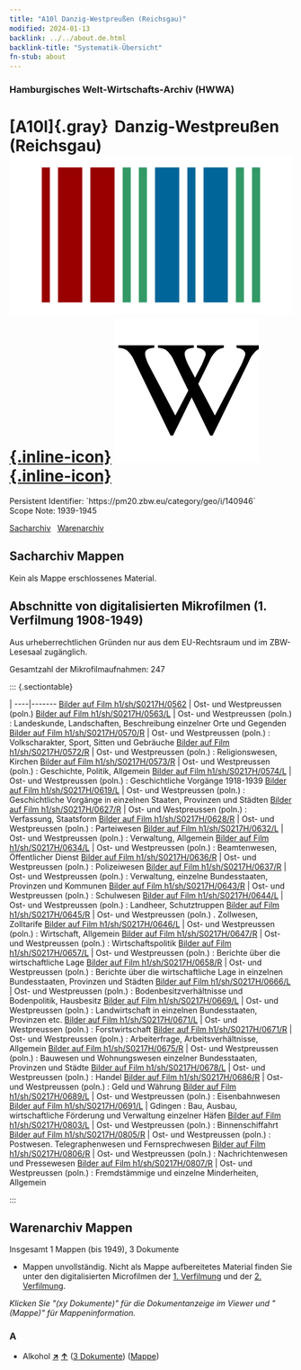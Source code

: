 ```yaml
---
title: "A10l Danzig-Westpreußen (Reichsgau)"
modified: 2024-01-13
backlink: ../../about.de.html
backlink-title: "Systematik-Übersicht"
fn-stub: about
---
```


### Hamburgisches Welt-Wirtschafts-Archiv (HWWA)

# [A10l]{.gray}&#8201; Danzig-Westpreußen (Reichsgau) &#160; [![Wikidata](/images/Wikidata-logo.svg "Wikidata"){.inline-icon}](http://www.wikidata.org/entity/Q510368) [![Wikipedia](/images/Wikipedia-W.svg "Wikipedia"){.inline-icon}](https://de.wikipedia.org/wiki/Danzig-Westpreu%C3%9Fen)

<div class="hint">Persistent Identifier: `https://pm20.zbw.eu/category/geo/i/140946`</div>

<div class="hint">
Scope Note: 1939-1945
</div>


[Sacharchiv](#sacharchiv-mappen) &#160; [Warenarchiv](#warenarchiv-mappen)





## Sacharchiv Mappen








Kein als Mappe erschlossenes Material.



<a id="filmsections" />

## Abschnitte von digitalisierten Mikrofilmen (1. Verfilmung 1908-1949)

<p>Aus urheberrechtlichen Gründen nur aus dem EU-Rechtsraum und im ZBW-Lesesaal zugänglich.</p>


<p>Gesamtzahl der Mikrofilmaufnahmen: 247</p>





::: {.sectiontable}

 | 
----|-------
<a class="btn" href="https://pm20.zbw.eu/film/h1/sh/S0217H/0562" rel="nofollow">Bilder auf Film h1/sh/S0217H/0562</a> | Ost- und Westpreussen (poln.)
<a class="btn" href="https://pm20.zbw.eu/film/h1/sh/S0217H/0563/L" rel="nofollow">Bilder auf Film h1/sh/S0217H/0563/L</a> | Ost- und Westpreussen (poln.) : Landeskunde, Landschaften, Beschreibung einzelner Orte und Gegenden
<a class="btn" href="https://pm20.zbw.eu/film/h1/sh/S0217H/0570/R" rel="nofollow">Bilder auf Film h1/sh/S0217H/0570/R</a> | Ost- und Westpreussen (poln.) : Volkscharakter, Sport, Sitten und Gebräuche
<a class="btn" href="https://pm20.zbw.eu/film/h1/sh/S0217H/0572/R" rel="nofollow">Bilder auf Film h1/sh/S0217H/0572/R</a> | Ost- und Westpreussen (poln.) : Religionswesen, Kirchen
<a class="btn" href="https://pm20.zbw.eu/film/h1/sh/S0217H/0573/R" rel="nofollow">Bilder auf Film h1/sh/S0217H/0573/R</a> | Ost- und Westpreussen (poln.) : Geschichte, Politik, Allgemein
<a class="btn" href="https://pm20.zbw.eu/film/h1/sh/S0217H/0574/L" rel="nofollow">Bilder auf Film h1/sh/S0217H/0574/L</a> | Ost- und Westpreussen (poln.) : Geschichtliche Vorgänge 1918-1939
<a class="btn" href="https://pm20.zbw.eu/film/h1/sh/S0217H/0619/L" rel="nofollow">Bilder auf Film h1/sh/S0217H/0619/L</a> | Ost- und Westpreussen (poln.) : Geschichtliche Vorgänge in einzelnen Staaten, Provinzen und Städten
<a class="btn" href="https://pm20.zbw.eu/film/h1/sh/S0217H/0627/R" rel="nofollow">Bilder auf Film h1/sh/S0217H/0627/R</a> | Ost- und Westpreussen (poln.) : Verfassung, Staatsform
<a class="btn" href="https://pm20.zbw.eu/film/h1/sh/S0217H/0628/R" rel="nofollow">Bilder auf Film h1/sh/S0217H/0628/R</a> | Ost- und Westpreussen (poln.) : Parteiwesen
<a class="btn" href="https://pm20.zbw.eu/film/h1/sh/S0217H/0632/L" rel="nofollow">Bilder auf Film h1/sh/S0217H/0632/L</a> | Ost- und Westpreussen (poln.) : Verwaltung, Allgemein
<a class="btn" href="https://pm20.zbw.eu/film/h1/sh/S0217H/0634/L" rel="nofollow">Bilder auf Film h1/sh/S0217H/0634/L</a> | Ost- und Westpreussen (poln.) : Beamtenwesen, Öffentlicher Dienst
<a class="btn" href="https://pm20.zbw.eu/film/h1/sh/S0217H/0636/R" rel="nofollow">Bilder auf Film h1/sh/S0217H/0636/R</a> | Ost- und Westpreussen (poln.) : Polizeiwesen
<a class="btn" href="https://pm20.zbw.eu/film/h1/sh/S0217H/0637/R" rel="nofollow">Bilder auf Film h1/sh/S0217H/0637/R</a> | Ost- und Westpreussen (poln.) : Verwaltung, einzelne Bundesstaaten, Provinzen und Kommunen
<a class="btn" href="https://pm20.zbw.eu/film/h1/sh/S0217H/0643/R" rel="nofollow">Bilder auf Film h1/sh/S0217H/0643/R</a> | Ost- und Westpreussen (poln.) : Schulwesen
<a class="btn" href="https://pm20.zbw.eu/film/h1/sh/S0217H/0644/L" rel="nofollow">Bilder auf Film h1/sh/S0217H/0644/L</a> | Ost- und Westpreussen (poln.) : Landheer, Schutztruppen
<a class="btn" href="https://pm20.zbw.eu/film/h1/sh/S0217H/0645/R" rel="nofollow">Bilder auf Film h1/sh/S0217H/0645/R</a> | Ost- und Westpreussen (poln.) . Zollwesen, Zolltarife
<a class="btn" href="https://pm20.zbw.eu/film/h1/sh/S0217H/0646/L" rel="nofollow">Bilder auf Film h1/sh/S0217H/0646/L</a> | Ost- und Westpreussen (poln.) : Wirtschaft, Allgemein
<a class="btn" href="https://pm20.zbw.eu/film/h1/sh/S0217H/0647/R" rel="nofollow">Bilder auf Film h1/sh/S0217H/0647/R</a> | Ost- und Westpreussen (poln.) : Wirtschaftspolitik
<a class="btn" href="https://pm20.zbw.eu/film/h1/sh/S0217H/0657/L" rel="nofollow">Bilder auf Film h1/sh/S0217H/0657/L</a> | Ost- und Westpreussen (poln.) : Berichte über die wirtschaftliche Lage
<a class="btn" href="https://pm20.zbw.eu/film/h1/sh/S0217H/0658/R" rel="nofollow">Bilder auf Film h1/sh/S0217H/0658/R</a> | Ost- und Westpreussen (poln.) : Berichte über die wirtschaftliche Lage in einzelnen Bundesstaaten, Provinzen und Städten
<a class="btn" href="https://pm20.zbw.eu/film/h1/sh/S0217H/0666/L" rel="nofollow">Bilder auf Film h1/sh/S0217H/0666/L</a> | Ost- und Westpreussen (poln.) : Bodenbesitzverhältnisse und Bodenpolitik, Hausbesitz
<a class="btn" href="https://pm20.zbw.eu/film/h1/sh/S0217H/0669/L" rel="nofollow">Bilder auf Film h1/sh/S0217H/0669/L</a> | Ost- und Westpreussen (poln.) : Landwirtschaft in einzelnen Bundesstaaten, Provinzen etc.
<a class="btn" href="https://pm20.zbw.eu/film/h1/sh/S0217H/0671/L" rel="nofollow">Bilder auf Film h1/sh/S0217H/0671/L</a> | Ost- und Westpreussen (poln.) : Forstwirtschaft
<a class="btn" href="https://pm20.zbw.eu/film/h1/sh/S0217H/0671/R" rel="nofollow">Bilder auf Film h1/sh/S0217H/0671/R</a> | Ost- und Westpreussen (poln.) : Arbeiterfrage, Arbeitsverhältnisse, Allgemein
<a class="btn" href="https://pm20.zbw.eu/film/h1/sh/S0217H/0675/R" rel="nofollow">Bilder auf Film h1/sh/S0217H/0675/R</a> | Ost- und Westpreussen (poln.) : Bauwesen und Wohnungswesen einzelner Bundesstaaten, Provinzen und Städte
<a class="btn" href="https://pm20.zbw.eu/film/h1/sh/S0217H/0678/L" rel="nofollow">Bilder auf Film h1/sh/S0217H/0678/L</a> | Ost- und Westpreussen (poln.) : Handel
<a class="btn" href="https://pm20.zbw.eu/film/h1/sh/S0217H/0686/R" rel="nofollow">Bilder auf Film h1/sh/S0217H/0686/R</a> | Ost- und Westpreussen (poln.) : Geld und Währung
<a class="btn" href="https://pm20.zbw.eu/film/h1/sh/S0217H/0689/L" rel="nofollow">Bilder auf Film h1/sh/S0217H/0689/L</a> | Ost- und Westpreussen (poln.) : Eisenbahnwesen
<a class="btn" href="https://pm20.zbw.eu/film/h1/sh/S0217H/0691/L" rel="nofollow">Bilder auf Film h1/sh/S0217H/0691/L</a> | Gdingen : Bau, Ausbau, wirtschaftliche Förderung und Verwaltung einzelner Häfen
<a class="btn" href="https://pm20.zbw.eu/film/h1/sh/S0217H/0803/L" rel="nofollow">Bilder auf Film h1/sh/S0217H/0803/L</a> | Ost- und Westpreussen (poln.) : Binnenschiffahrt
<a class="btn" href="https://pm20.zbw.eu/film/h1/sh/S0217H/0805/R" rel="nofollow">Bilder auf Film h1/sh/S0217H/0805/R</a> | Ost- und Westpreussen (poln.) : Postwesen. Telegraphenwesen und Fernsprechwesen
<a class="btn" href="https://pm20.zbw.eu/film/h1/sh/S0217H/0806/R" rel="nofollow">Bilder auf Film h1/sh/S0217H/0806/R</a> | Ost- und Westpreussen (poln.) : Nachrichtenwesen und Pressewesen
<a class="btn" href="https://pm20.zbw.eu/film/h1/sh/S0217H/0807/R" rel="nofollow">Bilder auf Film h1/sh/S0217H/0807/R</a> | Ost- und Westpreussen (poln.) : Fremdstämmige und einzelne Minderheiten, Allgemein


:::














## Warenarchiv Mappen










Insgesamt 1 Mappen (bis 1949), 3 Dokumente
- Mappen unvollständig.  Nicht als Mappe aufbereitetes Material finden Sie
unter den digitalisierten Microfilmen der [1. Verfilmung](/film/h1_wa.de.html)
und der [2. Verfilmung](/film/h2_wa.de.html).

_Klicken Sie "(xy Dokumente)" für die Dokumentanzeige im Viewer und "(Mappe)" für Mappeninformation._




### A

- Alkohol [**&nearr;**](../../../ware/i/141966/about.de.html "Alkohol (XXX in der ganzen Welt)") [**&uarr;**](../../../ware/about.de.html#PID20.02-Sp "Warensystematik") (<a href="https://pm20.zbw.eu/iiifview/folder/wa/141966,140946" title="über: Alkohol : Danzig-Westpreußen (Reichsgau)" target="_blank">3 Dokumente</a>) ([Mappe](../../../../folder/wa/1419xx/141966/1409xx/140946/about.de.html))




